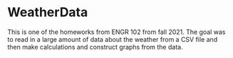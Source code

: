 # WeatherData
This is one of the homeworks from ENGR 102 from fall 2021. The goal was to read in a large amount of data
about the weather from a CSV file and then make calculations and construct graphs from the data.
